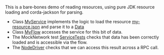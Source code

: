 This is a bare-bones demo of reading resources, using pure JDK resource loading and corda-jackson for parsing.

* Class [MyService](cordapp/src/main/kotlin/com/template/MyService.kt) implements the logic 
to load the resource [my-resource.json](config/dev/my-resource.json) and parse it to a 
[Data](cordapp/src/main/kotlin/com/template/Data.kt)
* Class [MyFlow](cordapp/src/main/kotlin/com/template/MyFlow.kt) accesses the service for this bit of data.
* The MockNetwork test [ServiceTests](cordapp/src/test/kotlin/com/template/ServiceTests.kt) 
checks that data has been correctly loaded and is accessible via the flow.
* The [NodeDriver](cordapp/src/test/kotlin/com/template/NodeDriver.kt) checks 
that we can access this result across a RPC call.
